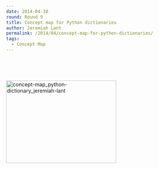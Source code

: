 ```yaml
---
date: 2014-04-30
round: Round 9
title: Concept map for Python dictionaries
author: Jeremiah Lant
permalink: /2014/04/concept-map-for-python-dictionaries/
tags:
  - Concept Map
---
```

&nbsp;

&nbsp;

[<img class="alignnone size-medium wp-image-6864" alt="concept-map_python-dictionary_jeremiah-lant" src="http://teaching.software-carpentry.org/wp-content/uploads/2014/04/concept-map_python-dictionary_jeremiah-lant-300x225.jpg" width="300" height="225" />][1]

 [1]: http://teaching.software-carpentry.org/wp-content/uploads/2014/04/concept-map_python-dictionary_jeremiah-lant.jpg
